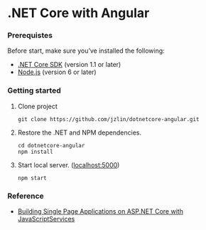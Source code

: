 # .NET Core with Angular



### Prerequistes

Before start, make sure you’ve installed the following:

 * [.NET Core SDK](https://www.microsoft.com/net/core) (version 1.1 or later)
 * [Node.js](https://nodejs.org/) (version 6 or later)



### Getting started

 1. Clone project
 	
 	```
    git clone https://github.com/jzlin/dotnetcore-angular.git
    ```
    
 2. Restore the .NET and NPM dependencies.
 	
    ```
    cd dotnetcore-angular
    npm install
    ```
    
 3. Start local server. ([localhost:5000](http://localhost:5000))
 	
    ```
    npm start
    ```



### Reference

 * [Building Single Page Applications on ASP.NET Core with JavaScriptServices](https://blogs.msdn.microsoft.com/webdev/2017/02/14/building-single-page-applications-on-asp-net-core-with-javascriptservices/)
